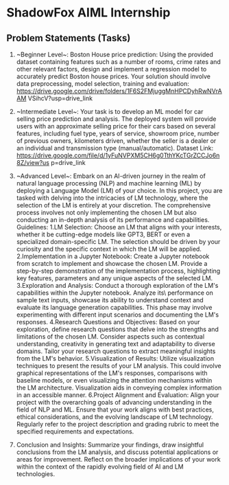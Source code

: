 # ShadowFox AIML Internship

## Problem Statements (Tasks)

1) ~Beginner Level~: Boston House price prediction: Using the provided dataset containing features such as a number of rooms, crime rates and other relevant factors, design and implement a regression model to accurately predict Boston house prices. Your solution should involve data preprocessing, model selection, training and evaluation: https://drive.google.com/drive/folders/1F6S2FMjuggMnHPCDyhRwNVrAAM VSihcV?usp=drive_link

2) ~Intermediate Level~: Your task is to develop an ML model for car selling price prediction and analysis. The deployed system will provide users with an approximate selling price for their cars based on several features, including fuel type, years of service, showroom price, number of previous owners, kilometers driven, whether the seller is a dealer or an individual and transmission type (manual/automatic). Dataset Link: https://drive.google.com/file/d/1yFuNVPXM5CH6g0TthYKcTGrZCCJo6n8Z/view?us p=drive_link

3) ~Advanced Level~:  Embark on an AI-driven journey in the realm of natural language processing (NLP) and machine learning (ML) by deploying a Language Model (LM) of your choice. In this project, you are tasked with delving into the intricacies of LM technology, where the selection of the LM is entirely at your discretion. The comprehensive process involves not only implementing the chosen LM but also conducting an in-depth analysis of its performance and capabilities.
Guidelines:
1.LM Selection: Choose an LM that aligns with your interests, whether it be cutting-edge models like GPT3, BERT or even a specialized domain-specific LM. The selection should be driven by your curiosity
and the specific context in which the LM will be applied.
2.Implementation in a Jupyter Notebook: Create a Jupyter notebook from scratch to implement and showcase the chosen LM. Provide a step-by-step demonstration of the implementation process, highlighting key features, parameters and any unique aspects of the selected LM.
3.Exploration and Analysis: Conduct a thorough exploration of the LM's capabilities within the Jupyter notebook. Analyze its\ performance on sample text inputs, showcase its ability to understand context and evaluate its language generation capabilities. This phase may involve experimenting with different input scenarios and documenting the LM's responses.
4.Research Questions and Objectives: Based on your exploration, define research questions that delve into the strengths and limitations of the chosen LM. Consider aspects such as contextual understanding, creativity in generating text and adaptability to diverse domains. Tailor your research questions to extract meaningful insights from the LM's behavior.
5.Visualization of Results: Utilize visualization techniques to present the results of your LM analysis. This could involve graphical representations of the LM's responses, comparisons with baseline
models, or even visualizing the attention mechanisms within the LM architecture. Visualization aids in conveying complex information in an accessible manner.
6.Project Alignment and Evaluation: Align your project with the overarching goals of advancing understanding in the field of NLP and ML. Ensure that your work aligns with best practices, ethical considerations, and the evolving landscape of LM technology. Regularly refer to the project description and grading rubric to meet the specified requirements and expectations.
7. Conclusion and Insights: Summarize your findings, draw insightful conclusions from the LM analysis, and discuss potential applications or areas for improvement. Reflect on the broader implications of your work within the context of the rapidly evolving field of AI and LM technologies.

